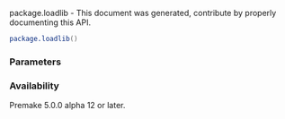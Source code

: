 package.loadlib - This document was generated, contribute by properly documenting this API.

```lua
package.loadlib()
```

### Parameters ###


### Availability ###

Premake 5.0.0 alpha 12 or later.

